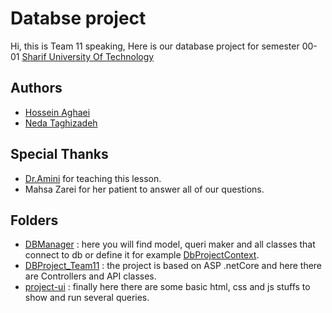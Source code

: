 # Databse project

Hi, this is Team 11 speaking, Here is our database project for semester 00-01 [Sharif University Of Technology](http://ce.sharif.edu/)

## Authors
- [Hossein Aghaei](https://github.com/hoseinaghaei)
- [Neda Taghizadeh](https://github.com/nedataghizadeh79)

## Special Thanks
 - [Dr.Amini](http://ce.sharif.edu/faculty/morteza-amini/) for teaching this lesson.
 - Mahsa Zarei for her patient to answer all of our questions.

## Folders
- [DBManager](https://github.com/hoseinaghaei/Db-project/tree/master/DBManager) : here you will find model, queri maker and all classes that connect to db or define it for example [DbProjectContext](https://github.com/hoseinaghaei/Db-project/blob/master/DBManager/Model/DbProjectContext.cs).
- [DBProject_Team11](https://github.com/hoseinaghaei/Db-project/tree/master/DBProject_Team11) : the project is based on ASP .netCore and here there are Controllers and API classes.
- [project-ui](https://github.com/hoseinaghaei/Db-project/tree/master/project-ui) : finally here there are some basic html, css and js stuffs to show and run several queries.
